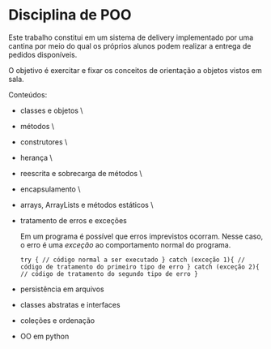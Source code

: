 # Disciplina de POO

Este trabalho constitui em um sistema de delivery implementado por uma cantina
por meio do qual os próprios alunos podem realizar a entrega de pedidos disponíveis.

O objetivo é exercitar e fixar os conceitos de orientação a objetos vistos em sala.

Conteúdos:

* classes e objetos
  \\
  
* métodos
  \\
  
* construtores
  \\
  
* herança
  \\
  
* reescrita e sobrecarga de métodos
  \\
  
* encapsulamento
  \\
  
* arrays, ArrayLists e métodos estáticos
  \\
  
* tratamento de erros e exceções

  Em um programa é possível que erros imprevistos ocorram. Nesse caso, o erro é
  uma *exceção* ao comportamento normal do programa.

  `try {
      // código normal a ser executado
  }
  catch (exceção 1){
      // código de tratamento do primeiro tipo de erro
  }
  catch (exceção 2){
      // código de tratamento do segundo tipo de erro
  }
  `

  

  
* persistência em arquivos
* classes abstratas e interfaces
* coleções e ordenação
* OO em python
